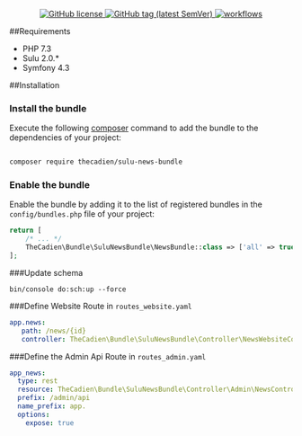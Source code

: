 
<p align="center">
    <a href="https://github.com/sulu/sulu/blob/master/LICENSE" target="_blank">
        <img src="https://img.shields.io/github/license/thecadien/sulunewsbundle?style=flat-square" alt="GitHub license">
    </a>
    <a href="https://github.com/sulu/sulu/releases" target="_blank">
        <img src="https://img.shields.io/github/v/tag/thecadien/sulunewsbundle?style=flat-square" alt="GitHub tag (latest SemVer)">
    </a>
    <a href="https://github.com/TheCadien/SuluNewsBundle/actions" target="_blank">
        <img src="https://img.shields.io/github/workflow/status/thecadien/sulunewsbundle/PHP?style=flat-square" alt="workflows">
    </a>    
</p>

##Requirements

* PHP 7.3
* Sulu 2.0.*
* Symfony 4.3

##Installation

### Install the bundle 

Execute the following [composer](https://getcomposer.org/) command to add the bundle to the dependencies of your 
project:

```bash

composer require thecadien/sulu-news-bundle

```

### Enable the bundle 
 
 Enable the bundle by adding it to the list of registered bundles in the `config/bundles.php` file of your project:
 
 ```php
 return [
     /* ... */
     TheCadien\Bundle\SuluNewsBundle\NewsBundle::class => ['all' => true],
 ];
 ```

###Update schema
```shell script
bin/console do:sch:up --force
```


###Define Website Route in `routes_website.yaml`
```yaml
app.news:
   path: /news/{id}
   controller: TheCadien\Bundle\SuluNewsBundle\Controller\NewsWebsiteController::indexAction
```
   

   
###Define the Admin Api Route in `routes_admin.yaml`
```yaml
app_news:
  type: rest
  resource: TheCadien\Bundle\SuluNewsBundle\Controller\Admin\NewsController
  prefix: /admin/api
  name_prefix: app.
  options:
    expose: true
```
